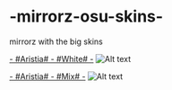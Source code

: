 # -mirrorz-osu-skins-

mirrorz with the big skins

[- #Aristia# - #White# -](https://mega.nz/file/3CR10YLY#WrhKxXepeVhSauqRY2Xflscags5w9cqncVKXdlH0esY)
![Alt text](https://i.imgur.com/9mREp6X.png://full/path/to/img.jpg "Optional title")



[- #Aristia# - #Mix# -](https://mega.nz/file/SeZA2SqS#ttnDGGKK5q-gIDFKfY5NOnS94yMC5Wdx24WWReD9Kl0)
![Alt text](https://i.imgur.com/KgORmxZ.png://full/path/to/img.jpg "Optional title")
